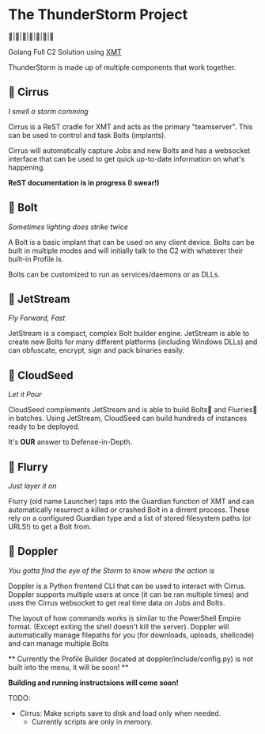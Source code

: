 # The ThunderStorm Project

||||||

Golang Full C2 Solution using [XMT](https://github.com/iDigitalFlame/xmt)

ThunderStorm is made up of multiple components that work together.

##  Cirrus

*I smell a storm comming*

Cirrus is a ReST cradle for XMT and acts as the primary "teamserver". This can
be used to control and task Bolts (implants).

Cirrus will automatically capture Jobs and new Bolts and has a websocket interface
that can be used to get quick up-to-date information on what's happening.

__ReST documentation is in progress (I swear!)__

##  Bolt

*Sometimes lighting does strike twice*

A Bolt is a basic implant that can be used on any client device. Bolts can be
built in multiple modes and will initially talk to the C2 with whatever their
built-in Profile is.

Bolts can be customized to run as services/daemons or as DLLs.

##  JetStream

*Fly Forward, Fast*

JetStream is a compact, complex Bolt builder engine. JetStream is able to create
new Bolts for many different platforms (including Windows DLLs) and can obfuscate,
encrypt, sign and pack binaries easily.

##  CloudSeed

*Let it Pour*

CloudSeed complements JetStream and is able to build Bolts and Flurries in batches.
Using JetStream, CloudSeed can build hundreds of instances ready to be deployed.

It's __OUR__ answer to Defense-in-Depth.

##  Flurry

*Just layer it on*

Flurry (old name Launcher) taps into the Guardian function of XMT and can automatically
resurrect a killed or crashed Bolt in a dirrent process. These rely on a configured Guardian
type and a list of stored filesystem paths (or URLS!) to get a Bolt from.

##  Doppler

*You gotta find the eye of the Storm to know where the action is*

Doppler is a Python frontend CLI that can be used to interact with Cirrus. Doppler
supports multiple users at once (it can be ran multiple times) and uses the Cirrus
websocket to get real time data on Jobs and Bolts.

The layout of how commands works is similar to the PowerShell Empire format. (Except
exiting the shell doesn't kill the server). Doppler will automatically manage
filepaths for you (for downloads, uploads, shellcode) and can manage multiple Bolts

**
Currently the Profile Builder (located at doppler/include/config.py) is not built
into the menu, it will be soon!
**

__Building and running instructsions will come soon!__

TODO:

- Cirrus: Make scripts save to disk and load only when needed.
  - Currently scripts are only in memory.
